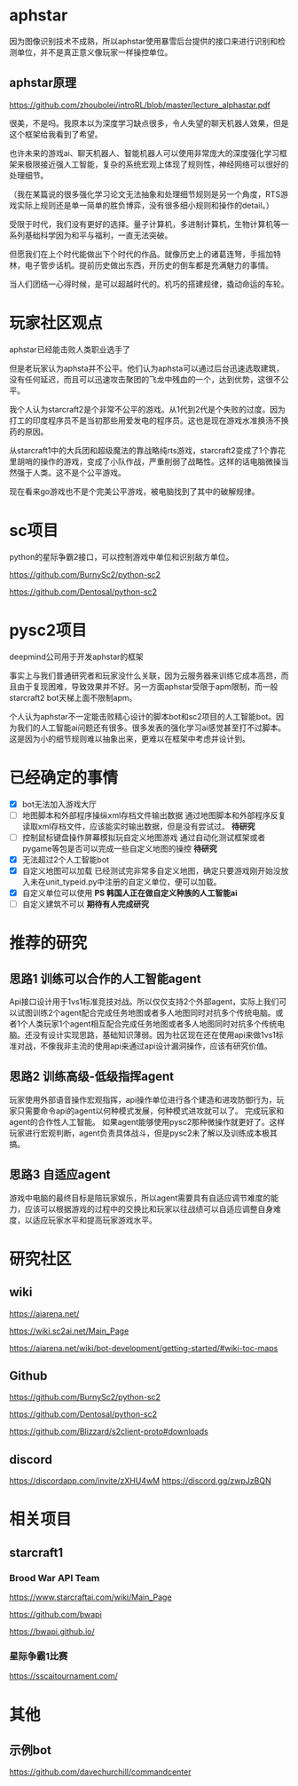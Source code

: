 # aphstar
因为图像识别技术不成熟，所以aphstar使用暴雪后台提供的接口来进行识别和检测单位，并不是真正意义像玩家一样操控单位。
## aphstar原理
https://github.com/zhoubolei/introRL/blob/master/lecture_alphastar.pdf

很美，不是吗。我原本以为深度学习缺点很多，令人失望的聊天机器人效果，但是这个框架给我看到了希望。

也许未来的游戏ai、聊天机器人、智能机器人可以使用非常庞大的深度强化学习框架来极限接近强人工智能，复杂的系统宏观上体现了规则性，神经网络可以很好的处理细节。

（我在某篇说的很多强化学习论文无法抽象和处理细节规则是另一个角度，RTS游戏实际上规则还是单一简单的胜负博弈，没有很多细小规则和操作的detail。）

受限于时代，我们没有更好的选择。量子计算机，多进制计算机，生物计算机等一系列基础科学因为和平与福利，一直无法突破。

但愿我们在上个时代能做出下个时代的作品。就像历史上的诸葛连弩，手摇加特林，电子管步话机。提前历史做出东西，开历史的倒车都是充满魅力的事情。

当人们团结一心得时候，是可以超越时代的。机巧的搭建规律，撬动命运的车轮。

# 玩家社区观点
aphstar已经能击败人类职业选手了

但是老玩家认为aphsta并不公平。他们认为aphsta可以通过后台迅速选取建筑，没有任何延迟，而且可以迅速攻击聚团的飞龙中残血的一个，达到优势，这很不公平。

我个人认为starcraft2是个非常不公平的游戏。从1代到2代是个失败的过度。因为打工的印度程序员不是当初那些用爱发电的程序员。这也是现在游戏水准换汤不换药的原因。

从starcraft1中的大兵团和超级魔法的靠战略纯rts游戏，starcraft2变成了1个靠花里胡哨的操作的游戏，变成了小队作战，严重削弱了战略性。这样的话电脑微操当然强于人类。这不是个公平游戏。

现在看来go游戏也不是个完美公平游戏，被电脑找到了其中的破解规律。
# sc项目
python的星际争霸2接口，可以控制游戏中单位和识别敌方单位。

https://github.com/BurnySc2/python-sc2

https://github.com/Dentosal/python-sc2

# pysc2项目
deepmind公司用于开发aphstar的框架

事实上与我们普通研究者和玩家没什么关联，因为云服务器来训练它成本高昂，而且由于复现困难，导致效果并不好。另一方面aphstar受限于apm限制，而一般starcraft2 bot天梯上面不限制apm。

个人认为aphstar不一定能击败精心设计的脚本bot和sc2项目的人工智能bot。因为我们的人工智能ai问题还有很多。很多发表的强化学习ai感觉甚至打不过脚本。这是因为小的细节规则难以抽象出来，更难以在框架中考虑并设计到。
# 已经确定的事情
- [x] bot无法加入游戏大厅
- [ ] 地图脚本和外部程序操纵xml存档文件输出数据
通过地图脚本和外部程序反复读取xml存档文件，应该能实时输出数据，但是没有尝试过。
**待研究**
- [ ] 控制鼠标键盘操作屏幕模拟玩自定义地图游戏
通过自动化测试框架或者pygame等包是否可以完成一些自定义地图的操控
**待研究**
- [x] 无法超过2个人工智能bot
- [x] 自定义地图可以加载
已经测试完非常多自定义地图，确定只要游戏刚开始没放入未在unit_typeid.py中注册的自定义单位，便可以加载。
- [x] 自定义单位可以使用
**PS 韩国人正在做自定义种族的人工智能ai**
- [ ] 自定义建筑不可以
**期待有人完成研究**

# 推荐的研究
## 思路1 训练可以合作的人工智能agent
Api接口设计用于1vs1标准竞技对战。所以仅仅支持2个外部agent，实际上我们可以试图训练2个agent配合完成任务地图或者多人地图同时对抗多个传统电脑。或者1个人类玩家1个agent相互配合完成任务地图或者多人地图同时对抗多个传统电脑。还没有设计实现思路，基础知识薄弱。因为社区现在还在使用api来做1vs1标准对战，不像我非主流的使用api来通过api设计漏洞操作，应该有研究价值。
## 思路2 训练高级-低级指挥agent
玩家使用外部语音操作宏观指挥，api操作单位进行各个建造和进攻防御行为，玩家只需要命令api的agent以何种模式发展，何种模式进攻就可以了。
完成玩家和agent的合作性人工智能。
如果agent能够使用pysc2那种微操作就更好了。这样玩家进行宏观判断，agent负责具体战斗，但是pysc2未了解以及训练成本极其搞。
## 思路3 自适应agent
游戏中电脑的最终目标是陪玩家娱乐，所以agent需要具有自适应调节难度的能力，应该可以根据游戏的过程中的交换比和玩家以往战绩可以自适应调整自身难度，以适应玩家水平和提高玩家游戏水平。

# 研究社区
## wiki
https://aiarena.net/

https://wiki.sc2ai.net/Main_Page

https://aiarena.net/wiki/bot-development/getting-started/#wiki-toc-maps
## Github
https://github.com/BurnySc2/python-sc2

https://github.com/Dentosal/python-sc2

https://github.com/Blizzard/s2client-proto#downloads
## discord
https://discordapp.com/invite/zXHU4wM
https://discord.gg/zwpJzBQN
# 相关项目
## starcraft1
### Brood War API Team
https://www.starcraftai.com/wiki/Main_Page

https://github.com/bwapi

https://bwapi.github.io/
### 星际争霸1比赛
https://sscaitournament.com/
# 其他
## 示例bot
https://github.com/davechurchill/commandcenter